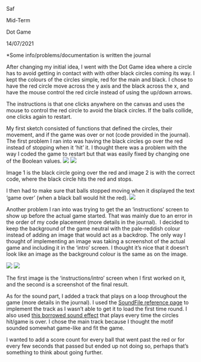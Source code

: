 Saf

Mid-Term

Dot Game

14/07/2021


*Some info/problems/documentation is written the journal

After changing my initial idea, I went with the Dot Game idea where a circle has to avoid getting in contact with with other black circles coming its way. I kept the colours of the circles simple, red for the main and black. I chose to have the red circle move across the y axis and the black across the x, and have the mouse control the red circle instead of using the up/down arrows. 

The instructions is that one clicks anywhere on the canvas and uses the mouse to control the red circle to avoid the black circles. If the balls collide, one clicks again to restart.

My first sketch consisted of functions that defined the circles, their movement, and if the game was over or not (code provided in the journal).
The first problem I ran into was having the black circles go over the red instead of stopping when it ‘hit’ it. I thought there was a problem with the way I coded the game to restart but that was easily fixed by changing one of the Boolean values.
<img src = "https://user-images.githubusercontent.com/70910372/121818426-2d2dbe80-cc98-11eb-8eed-367d100d31d3.png">
<img src = "https://user-images.githubusercontent.com/70910372/121818428-3159dc00-cc98-11eb-8a79-6b9207492058.png">

Image 1 is the black circle going over the red and image 2 is with the correct code, where the black circle hits the red and stops.

I then had to make sure that balls stopped moving when it displayed the text ‘game over’ (when a black ball would hit the red).
<img src = "https://user-images.githubusercontent.com/70910372/121818451-4a628d00-cc98-11eb-8f03-c1eed5ff99d9.mov"> 
                                                                                                                  
Another problem I ran into was trying to get the an ‘instructions’ screen to show up before the actual game started. That was mainly due to an error in the order of my code placement (more details in the journal).  I decided to keep the background of the game neutral with the pale-reddish colour instead of adding an image that would act as a backdrop. The only way I thought of implementing an image was taking a screenshot of the actual game and including it in the ‘intro’ screen. I thought it’s nice that it doesn’t look like an image as the background colour is the same as on the image.

<img src = "https://user-images.githubusercontent.com/70910372/121818711-e2ad4180-cc99-11eb-97bc-f7983a090bd8.png">  <img src = "https://user-images.githubusercontent.com/70910372/121818718-e771f580-cc99-11eb-8c36-cc644c9dab74.png">

The first image is the ‘instructions/intro’ screen when I first worked on it, and the second is a screenshot of the final result.                                                                                                               

As for the sound part, I added a track that plays on a loop throughout the game (more details in the journal). I used the [SoundFile reference page](https://processing.org/reference/libraries/sound/SoundFile.html) to implement the track as I wasn’t able to get it to load the first time round. I also used [this borrowed sound effect](https://www.storyblocks.com/audio/stock/incorrect-negative-alert-2-sytw_zmirvlk8umgv6m.html) that plays every time the circles hit/game is over. I chose the main track because I thought the motif sounded somewhat game-like and fit the game.

I wanted to add a score count for every ball that went past the red or for every few seconds that passed but ended up not doing so, perhaps that’s something to think about going further. 

